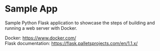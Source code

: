 # Sample App

Sample Python Flask application to showcase the steps of building and running a web server with Docker.


Docker: https://www.docker.com/   
Flask documentation: https://flask.palletsprojects.com/en/1.1.x/
